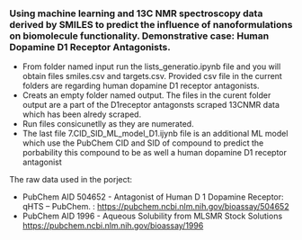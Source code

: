 ### Using machine learning and 13C NMR spectroscopy data derived by SMILES to predict the influence of nanoformulations on biomolecule functionality. Demonstrative case: Human Dopamine D1 Receptor Antagonists.
- From folder named input run the lists_generatio.ipynb file and you will obtain files smiles.csv and targets.csv. Provided csv file in the current folders are regarding human dopamine D1 receptor antagonists.
- Creats an empty folder named output. The files in the curent folder output are a part of the D1receptor antagonsts scraped 13CNMR data which has been alredy scraped.
- Run files consicunetlly as they are numerated. 
- The last file 7.CID_SID_ML_model_D1.ijynb file is an additional ML model which use the PubChem CID and SID of compound to predict the porbability this compound to be as well a human dopamine D1 receptor antagonist

The raw data used in the porject: 
- PubChem AID 504652 - Antagonist of Human D 1 Dopamine Receptor: qHTS – PubChem. : https://pubchem.ncbi.nlm.nih.gov/bioassay/504652
- PubChem AID 1996 - Aqueous Solubility from MLSMR Stock Solutions https://pubchem.ncbi.nlm.nih.gov/bioassay/1996
 
